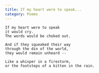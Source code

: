 ```yaml
---
title: If my heart were to speak...
category: Poems
---
```


    If my heart were to speak
    it would cry.
    The words would be choked out.

    And if they squeaked their way
    through the din of the world,
    they would remain unheard --

    Like a whisper in a firestorm,
    or the footsteps of a kitten in the rain.


